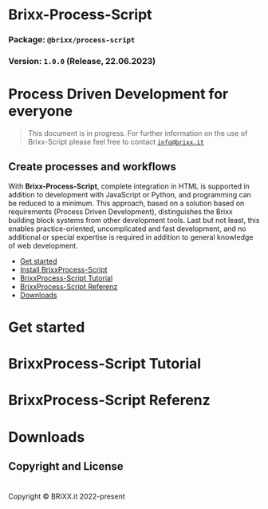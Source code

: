 # Brixx-Process-Script

### Package: `@brixx/process-script`

### Version: `1.0.0` (Release, 22.06.2023)

#

# Process Driven Development for everyone

> This document is in progress. For further information on the use of Brixx-Script please feel free to contact [`info@brixx.it`](info@brixx.it)

## Create processes and workflows

With <b>Brixx-Process-Script</b>, complete integration in HTML is supported in addition to development with JavaScript or Python, and programming can be reduced to a minimum. This approach, based on a solution based on requirements (Process Driven Development), distinguishes the Brixx building block systems from other development tools. Last but not least, this enables practice-oriented, uncomplicated and fast development, and no additional or special expertise is required in addition to general knowledge of web development.

-   [Get started](#getstarted)
-   [Install BrixxProcess-Script](#installation)
-   [BrixxProcess-Script Tutorial](#tutorial)
-   [BrixxProcess-Script Referenz](#reference)
-   [Downloads](#downloads)

# <div id='getstarted' /> Get started

# <div id='tutorial' /> BrixxProcess-Script Tutorial

# <div id='reference' /> BrixxProcess-Script Referenz

# <div id='downloads' /> Downloads

## Copyright and License

#

Copyright © BRIXX.it 2022-present